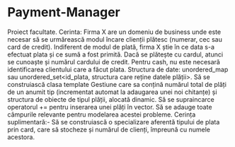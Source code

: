 # Payment-Manager

Proiect facultate.
Cerinta:
Firma X are un domeniu de business unde este necesar să se urmărească modul încare clienții plătesc (numerar, cec sau card de credit). Indiferent de modul de plată, firma X știe în ce data s-a efectuat plata și ce sumă a fost primită. Dacă se plătește cu cardul, atunci se cunoaște și numărul cardului de credit. Pentru cash, nu este necesară identificarea clientului care a făcut plata. Structura de date: unordered_map sau unordered_set<id_plata, structura care reține datele plății>. Să se construiască clasa template Gestiune care sa conțină numărul total de plăți de un anumit tip (incrementat automat la adaugarea unei noi chitanțe) și structura de obiecte de tipul plății, alocată dinamic. Să se supraincarce operatorul += pentru inserarea unei plăți în vector. Să se adauge toate câmpurile relevante pentru modelarea acestei probleme. Cerința suplimentară:- Să se construiască o specializare aferentă tipului de plata prin card, care să stocheze și numărul de clienți, împreună cu numele acestora.
